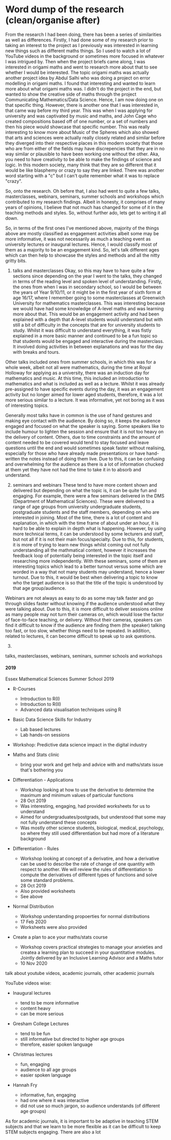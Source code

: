 # Word dump of the research (clean/organise after)

From the research I had been doing, there has been a series of similarities as well as differences. Firstly, I had done some of my research prior to taking an interest to the project as I previously was interested in learning new things such as different maths things. So I used to watch a lot of YouTube videos in the background or sometimes more focused in whatever I was intrigued by. Then when the project briefs came along, I was interested in origami maths and went to research more about that to see whether I would be interested. The topic origami maths was actually another project idea by Abdul Salhi who was doing a project on error modelling in origami maths. I found that interesting and wanted to learn more about what origami maths was. I didn't do the project in the end, but wanted to show the creative side of maths through the project Communicating Mathematics/Data Science. Hence, I am now doing one on that specific thing. However, there is another one that I was interested in, that came way before my third year. This was when I was applying for university and was captivated by music and maths, and John Cage who created compositions based off of one number, or a set of numbers and then his piece would showcase that specific number. This was really interesting to know more about Music of the Spheres which also showed that arts and sciences were actually really closely related and similar before they diverged into their respective places in this modern society that those who are from either of the fields may have discrepencies that they are in no way similar or plausible to have been working one without the other. Aka, you need to have creativity to be able to make the findings of science and logic. In this modern society, many think that they are so different that it would be like blasphemy or crazy to say they are linked. There was another word starting with a "c" but I can't quite remember what it was to replace "crazy". 

So, onto the research. Oh before that, I also had went to quite a few talks, masterclasses, webinars, seminars, summer schools and workshops which contributed to my research findings. Albeit in honesty, it comprises of many years of opinions, I believe that not much has changed for some of it in the teaching methods and styles. So, without further ado, lets get to writing it all down. 

So, in terms of the first ones I've mentioned above, majority of the things above are mostly classified as engagement activities albeit some may be more informative, it was not necessarily as much a teaching event as university lectures or inaugural lectures. Hence, I would classify most of them as a majority to be an engagement kind. So, let's talk different ages which can then help to showcase the styles and methods and all the nitty gritty bits. 

1. talks and masterclasses
Okay, so this may have to have quite a few sections since depending on the year I went to the talks, they changed in terms of the reading level and spoken level of understanding. Firstly, the ones from when I was in secondary school, so I would be between the years of Year 9/10/11, or it might be in the first year of sixth form at age 16/17, where I remember going to some masterclasses at Greenwich University for mathematics masterclasses. This was interesting because we would have had some knowledge of A-level maths and was learning more about that. This would be an engagement activity and had been explained with a depth that A-level students would understand but with still a bit of difficulty in the concepts that are for university students to study. Whilst it was difficult to understand everything, it was fistly explained in a more basic manner and continued to be a fun topic so that students would be engaged and interactive during the masterclass. It involved doing activities in between explanations and was for the day with breaks and tours.

Other talks included ones from summer schools, in which this was for a whole week, albeit not all were mathematics, during the time at Royal Holloway for applying as a university, there was an induction day for mathematics and music. At this time, this included an introduction to mathematics and what is included as well as a lecture. Whilst it was already pre-assigned to have specific events during the day, it was an engagement activity but no longer aimed for lower aged students, therefore, it was a lot more serious similar to a lecture. It was informative, yet not boring as it was of interesting topics.

Generally most talks have in common is the use of hand gestures and making eye contact with the audience. By doing so, it keeps the audience engaged and focused on what the speaker is saying. Some speakers like to include humour to lighten the session and ensure that it is not too heavy on the delivery of content. Others, due to time constraints and the amount of content needed to be covered would tend to stay focused and leave questions until the end and would sometimes speak faster without realising, especially for those who have already made presentations or have hand-written the notes instead of doing them live. Due to this, it can be confusing and overwhelming for the audience as there is a lot of information chucked at them yet they have not had the time to take it in to absorb and understand.  

2. seminars and webinars
These tend to have more content shown and delivered but depending on what the topic is, it can be quite fun and engaging. For example, there were a few seminars delivered in the DMS (Department of Mathematical Sciences). These were delivered to a range of age groups from university undergraduate students, postgraduate students and the staff members, depending on who are interested in joining. Most of the time, there is a lot of content and explanation, in which with the time frame of about under an hour, it is hard to be able to explain in depth what is happening. However, by using more technical terms, it can be understood by some lecturers and staff, but not all if it is not their main focus/specialty. Due to this, for students, it is more of trying to learn new things whilst coming out not fully understanding all the mathmatical content, however it increases the feedback loop of potentially being interested in the topic itself and researching more independently. With these seminars, some of them are interesting topics which lead to a better turnout versus some which are worded in a way that not many students may understand, hence a lower turnout. Due to this, it would be best when delivering a topic to know who the target audience is so that the title of the topic is understood by that age group/audience.

Webinars are not always as easy to do as some may talk faster and go through slides faster without knowing if the audience understood what they were talking about. Due to this, it is more difficult to deliver sessions online as many people may not turn their cameras on, which would lose the factor of face-to-face teaching, or delivery. Without their cameras, speakers can find it difficult to know if the audience are finding them (the speaker) talking too fast, or too slow, whether things need to be repeated. In addition, related to lectures, it can become difficult to speak up to ask questions. 

3. 

talks, masterclasses, webinars, seminars, summer schools and workshops
#### 2019
Essex Mathematical Sciences Summer School 2019
- R-Courses 
    - Introduction to R(I)
    - Introduction to R(II)
    - Advanced data visualisation techniques using R
- Basic Data Science Skills for Industry
    - Lab based lectures
    - Lab hands-on sessions
- Workshop: Predictive data science impact in the digital industry

- Maths and Stats clinic 
    - bring your work and get help and advice with and maths/stats issue that's bothering you

- Differentiation - Applications
    - Workshop looking at how to use the derivative to determine the maximum and minimum values of particular functions
    - 28 Oct 2019
    - Was interesting, engaging, had provided worksheets for us to understand
    - Aimed for undergraduates/postgrads, but understood that some may not fully understand these concepts
    - Was mostly other science students, biological, medical, psychology, so where they still used differentiation but had more of a literature background

- Differentiation - Rules
    - Workshop looking at concept of a derivatire, and how a derivative can be used to describe the rate of change of one quantity with respect to another. We will review the rules of differentiation to compute the derivatives of different types of functions and solve some standard problems.
    - 28 Oct 2019
    - Also provided worksheets
    - See above

- Normal Distribution
    - Workshop understanding propoerties for normal distributions
    - 17 Feb 2020
    - Worksheets were also provided

- Create a plan to ace your maths/stats course
    - Workshop covers practical strategies to manage your anxieties and createa a learning plan to succeed in your quantitative modules. Jointly delivered by an Inclusive Learning Advisor and a Maths tutor
    - 10 Nov 2020
    
talk about youtube videos, academic journals, other academic journals

YouTube videos wise:
- Inaugural lectures
    - tend to be more informative
    - content heavy
    - can be more serious 

- Gresham College Lectures
    - tend to be fun 
    - still informative but directed to higher age groups
    - therefore, easier spoken language

- Christmas lectures 
    - fun, engaging
    - audience to all age groups
    - easier spoken language

- Hannah Fry
    - informative, fun, engaging
    - had one where it was interactive
    - did not use so much jargon, so audience understands (of different age groups)

As for academic journals, it is important to be adaptive in teaching STEM subjects and that we learn to be more flexible as it can be difficult to keep STEM subjects engaging. There are also a lot 